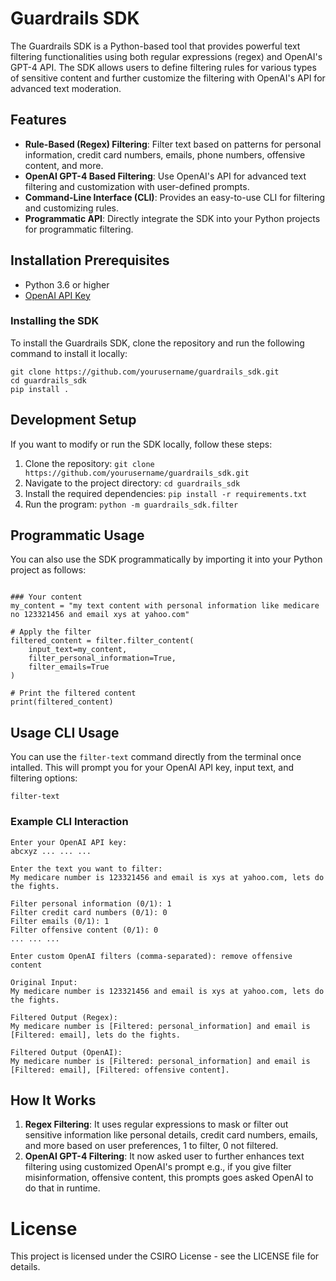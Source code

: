 # Guardrails SDK

The Guardrails SDK is a Python-based tool that provides powerful text filtering functionalities using both regular expressions (regex) and OpenAI's GPT-4 API. The SDK allows users to define filtering rules for various types of sensitive content and further customize the filtering with OpenAI's API for advanced text moderation.

## Features

- **Rule-Based (Regex) Filtering**: Filter text based on patterns for personal information, credit card numbers, emails, phone numbers, offensive content, and more.
- **OpenAI GPT-4 Based Filtering**: Use OpenAI's API for advanced text filtering and customization with user-defined prompts.
- **Command-Line Interface (CLI)**: Provides an easy-to-use CLI for filtering and customizing rules.
- **Programmatic API**: Directly integrate the SDK into your Python projects for programmatic filtering.

## Installation Prerequisites
- Python 3.6 or higher
- [OpenAI API Key](https://beta.openai.com/signup/)

### Installing the SDK
To install the Guardrails SDK, clone the repository and run the following command to install it locally:
```
git clone https://github.com/yourusername/guardrails_sdk.git
cd guardrails_sdk
pip install .
```

## Development Setup
If you want to modify or run the SDK locally, follow these steps:
1. Clone the repository: ``` git clone https://github.com/yourusername/guardrails_sdk.git ```
2. Navigate to the project directory: ``` cd guardrails_sdk  ```
3. Install the required dependencies: ``` pip install -r requirements.txt ```
4. Run the program: ``` python -m guardrails_sdk.filter ```

## Programmatic Usage
You can also use the SDK programmatically by importing it into your Python project as follows:

``` import guardrails_sdk.filter as filter

### Your content
my_content = "my text content with personal information like medicare no 123321456 and email xys at yahoo.com" 

# Apply the filter
filtered_content = filter.filter_content(
    input_text=my_content, 
    filter_personal_information=True, 
    filter_emails=True
)

# Print the filtered content
print(filtered_content)
```

## Usage CLI Usage
You can use the `filter-text` command directly from the terminal once intalled. This will prompt you for your OpenAI API key, input text, and filtering options:

```
filter-text
```

### Example CLI Interaction
```
Enter your OpenAI API key: 
abcxyz ... ... ...

Enter the text you want to filter: 
My medicare number is 123321456 and email is xys at yahoo.com, lets do the fights.

Filter personal information (0/1): 1
Filter credit card numbers (0/1): 0
Filter emails (0/1): 1
Filter offensive content (0/1): 0
... ... ... 

Enter custom OpenAI filters (comma-separated): remove offensive content

Original Input:
My medicare number is 123321456 and email is xys at yahoo.com, lets do the fights.

Filtered Output (Regex):
My medicare number is [Filtered: personal_information] and email is [Filtered: email], lets do the fights.

Filtered Output (OpenAI):
My medicare number is [Filtered: personal_information] and email is [Filtered: email], [Filtered: offensive content].
```

## How It Works
1. **Regex Filtering**: It uses regular expressions to mask or filter out sensitive information like personal details, credit card numbers, emails, and more based on user preferences, 1 to filter, 0 not filtered.
2. **OpenAI GPT-4 Filtering**: It now asked user to further enhances text filtering using customized OpenAI's prompt e.g., if you give filter misinformation, offensive content, this prompts goes asked OpenAI to do that in runtime.

# License
This project is licensed under the CSIRO License - see the LICENSE file for details.

    
   
